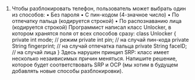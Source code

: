 1. Чтобы разблокировать телефон, пользователь может выбрать один из способов:
• Без пароля
• С пин-кодом (4-значное число)
• По отпечатку пальца (кодируется строкой)
• По распознаванию лица (кодируется строкой)
Программист написал класс Unlocker, в котором хранятся поля от всех способов сразу:
class Unlocker {
private int mode; // режим
private int pin; // на случай пин-кода
private String fingerprint; // на случай отпечатка пальца
private String faceID; // на случай лица
}
Здесь нарушен принцип SRP: класс имеет несколько незаивисимых причин меняться.
Напишите решение, которое будет соответствовать SRP и OCP (мы хотим в будущем добавлять новые способы разблокировки).

